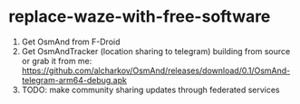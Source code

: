# replace-waze-with-free-software
1. Get OsmAnd from F-Droid
2. Get OsmAndTracker (location sharing to telegram) building from source or grab it from me: https://github.com/alcharkov/OsmAnd/releases/download/0.1/OsmAnd-telegram-arm64-debug.apk
3. TODO: make community sharing updates through federated services
